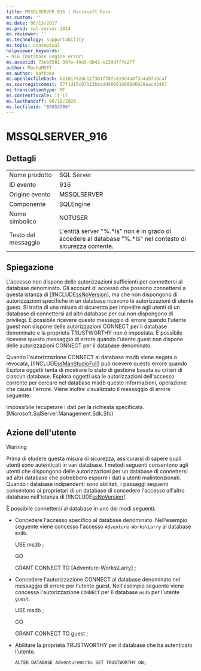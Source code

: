 ```yaml
---
title: MSSQLSERVER_916 | Microsoft Docs
ms.custom: ''
ms.date: 06/13/2017
ms.prod: sql-server-2014
ms.reviewer: ''
ms.technology: supportability
ms.topic: conceptual
helpviewer_keywords:
- 916 (Database Engine error)
ms.assetid: 73eb6581-99fe-49a5-9b42-e239d7ffe27f
author: MashaMSFT
ms.author: mathoma
ms.openlocfilehash: be101392dc11f3b1f78fc819d4a8f3a4a97a3caf
ms.sourcegitcommit: 57f1d15c67113bbadd40861b886d6929aacd3467
ms.translationtype: MT
ms.contentlocale: it-IT
ms.lasthandoff: 06/18/2020
ms.locfileid: "85053506"
---
```

# <a name="mssqlserver_916"></a>MSSQLSERVER_916
    
## <a name="details"></a>Dettagli  
  
|||  
|-|-|  
|Nome prodotto|SQL Server|  
|ID evento|916|  
|Origine evento|MSSQLSERVER|  
|Componente|SQLEngine|  
|Nome simbolico|NOTUSER|  
|Testo del messaggio|L'entità server "%.*ls" non è in grado di accedere al database "%.\*ls" nel contesto di sicurezza corrente.|  
  
## <a name="explanation"></a>Spiegazione  
 L'accesso non dispone delle autorizzazioni sufficienti per connettersi al database denominato. Gli account di accesso che possono connettersi a questa istanza di [!INCLUDE[ssNoVersion](../../includes/ssnoversion-md.md)], ma che non dispongono di autorizzazioni specifiche in un database ricevono le autorizzazioni di utente guest. Si tratta di una misura di sicurezza per impedire agli utenti di un database di connettersi ad altri database per cui non dispongono di privilegi. È possibile ricevere questo messaggio di errore quando l'utente guest non dispone delle autorizzazioni CONNECT per il database denominato e la proprietà TRUSTWORTHY non è impostata. È possibile ricevere questo messaggio di errore quando l'utente guest non dispone delle autorizzazioni CONNECT per il database denominato.  
  
 Quando l'autorizzazione CONNECT al database msdb viene negata o revocata, [!INCLUDE[ssManStudioFull](../../includes/ssmanstudiofull-md.md)] può ricevere questo errore quando Esplora oggetti tenta di mostrare lo stato di gestione basata su criteri di ciascun database. Esplora oggetti usa le autorizzazioni dell'accesso corrente per cercare nel database msdb queste informazioni, operazione che causa l'errore. Viene inoltre visualizzato il messaggio di errore seguente:  
  
 Impossibile recuperare i dati per la richiesta specificata. (Microsoft.SqlServer.Management.Sdk.Sfc)  
  
## <a name="user-action"></a>Azione dell'utente  
  
> [!WARNING]  
>  Prima di eludere questa misura di sicurezza, assicurarsi di sapere quali utenti sono autenticati in vari database. I metodi seguenti consentono agli utenti che dispongono delle autorizzazioni per un database di connettersi ad altri database che potrebbero esporre i dati a utenti malintenzionati. Quando i database indipendenti sono abilitati, i passaggi seguenti consentono ai proprietari di un database di concedere l'accesso all'altro database nell'istanza di [!INCLUDE[ssNoVersion](../../includes/ssnoversion-md.md)].  
  
 È possibile connettersi al database in uno dei modi seguenti:  
  
-   Concedere l'accesso specifico al database denominato. Nell'esempio seguente viene concesso l'accesso `Adventure-Works\Larry` al database `msdb`.  
  
     USE msdb ;  
  
     GO  
  
     GRANT CONNECT TO [Adventure-Works\Larry] ;  
  
-   Concedere l'autorizzazione CONNECT al database denominato nel messaggio di errore per l'utente guest. Nell'esempio seguente viene concessa l'autorizzazione `CONNECT` per il database `msdb` per l'utente `guest`.  
  
     USE msdb ;  
  
     GO  
  
     GRANT CONNECT TO guest ;  
  
-   Abilitare la proprietà TRUSTWORTHY per il database che ha autenticato l'utente.  
  
     `ALTER DATABASE AdventureWorks SET TRUSTWORTHY ON;`  
  
  
